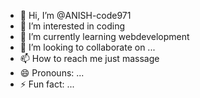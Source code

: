 - 👋 Hi, I’m @ANISH-code971
- 👀 I’m interested in coding
- 🌱 I’m currently learning webdevelopment
- 💞️ I’m looking to collaborate on ...
- 📫 How to reach me just massage
- 😄 Pronouns: ...
- ⚡ Fun fact: ...

<!---
ANISH-code971/ANISH-code971 is a ✨ special ✨ repository because its `README.md` (this file) appears on your GitHub profile.
You can click the Preview link to take a look at your changes.
--->
